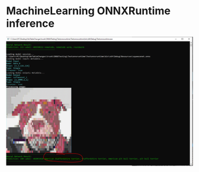 # MachineLearning ONNXRuntime inference
![](https://raw.githubusercontent.com/IkerRuizArnauda/MachineLearning/master/ML.PNG)

